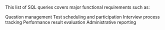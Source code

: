 This list of SQL queries covers major functional requirements such as:

Question management
Test scheduling and participation
Interview process tracking
Performance result evaluation
Administrative reporting
